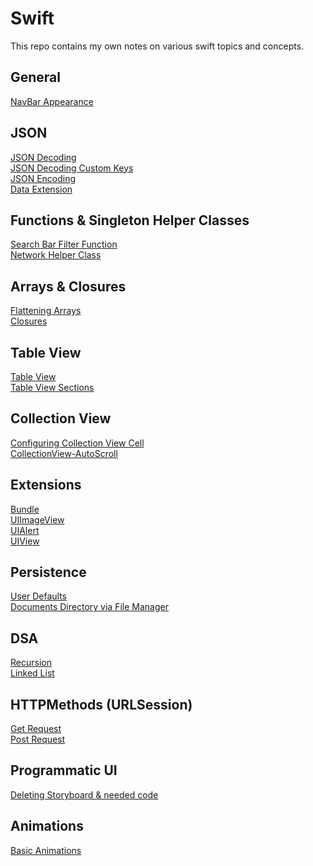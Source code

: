 # Swift
This repo contains my own notes on various swift topics and concepts.

## General </br> 
[NavBar Appearance](General/NavBarAppearance.md)


## JSON </br> 
[JSON Decoding](JSON/JSONDecoding.md) </br>
[JSON Decoding Custom Keys](JSON/JSONCustomKeys.md) </br>
[JSON Encoding](JSON/JSONEncoding.md) </br>
[Data Extension](JSON/DataExtension.md)

## Functions & Singleton Helper Classes
[Search Bar Filter Function](HelperFunctions/SearchBarFilter.md) </br>
[Network Helper Class](HelperFunctions/NetworkHelper.md)

## Arrays & Closures
[Flattening Arrays](Arrays/FlatteningArrays.md) </br>
[Closures](Arrays/Closures.md)

## Table View
[Table View ](TableViews/TableView.md) </br>
[Table View Sections](TableViews/TableViewSections.md)

## Collection View 
[Configuring Collection View Cell](CollectionView/CollectionViewCells.md) </br>
[CollectionView-AutoScroll](CollectionView/CollectionViewAutoScroll.md)

## Extensions
[Bundle](Extensions/Bundle-Main.md) </br>
[UIImageView](Extensions/UIImageView.md) </br>
[UIAlert](Extensions/VC-Alert.md) </br>
[UIView](Extensions/UIView.md)

## Persistence
[User Defaults](DataPersistence/UserDefaults.md) </br>
[Documents Directory via File Manager](DataPersistence/FileManager.md) </br>

## DSA
[Recursion](DSA/Recursion.md) </br>
[Linked List](DSA/LinkedList.md)

## HTTPMethods (URLSession)
[Get Request](HTTPMethods/GetRequest.md) </br>
[Post Request](HTTPMethods/PostRequest.md)

## Programmatic UI
[Deleting Storyboard & needed code](ProgrammaticUI/DeleteStoryBoard.md)

## Animations
[Basic Animations](UIKit-Animations/Animations.md)


